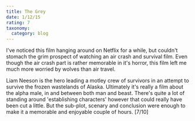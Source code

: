 ```yaml
---
title: The Grey
date: 1/12/15
rating: 7
taxonomy:
  category: blog
---
```


I've noticed this film hanging around on Netflix for a while, but couldn't stomach the grim prospect of watching an air crash and survival film.  Even though the air crash part is rather memorable in it's horror, this film left me much more worried by wolves than air travel.

Liam Neeson is the hero leading a motley crew of survivors in an attempt to survive the frozen wastelands of Alaska.  Ultimately it's really a film about the alpha male, in and between both man and beast.  There's quite a lot of standing around 'establishing characters' however that could really have been cut a little.  But the sub-plot, scenary and conclusion were enough to make it a memorable and enjoyable couple of hours.  [7/10]